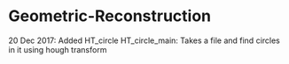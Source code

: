 # Geometric-Reconstruction

20 Dec 2017: Added HT_circle
    HT_circle_main: Takes a file and find circles in it using hough transform

